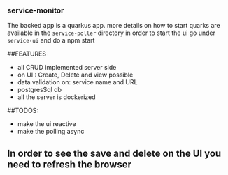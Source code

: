 ### service-monitor

The backed app is a quarkus app. more details on how to start quarks are available in the `service-poller` directory
in order to start the ui go under `service-ui` and do a npm start

##FEATURES

- all CRUD implemented server side
- on UI : Create, Delete and view possible
- data validation on: service name and URL
- postgresSql db
- all the server is dockerized

##TODOS:
- make the ui reactive
- make the polling async

## In order to see the save and delete on the UI you need to refresh the browser

